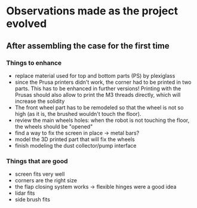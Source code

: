 # Observations made as the project evolved

## After assembling the case for the first time

### Things to enhance

- replace material used for top and bottom parts (PS) by plexiglass
- since the Prusa printers didn't work, the corner had to be printed in two parts. This has to be enhanced in further versions! Printing with the Prusas should also allow to print the M3 threads directly, which will increase the solidity
- The front wheel part has to be remodeled so that the wheel is not so high (as it is, the brushed wouldn't touch the floor).
- review the main wheels holes: when the robot is not touching the floor, the wheels should be "opened"
- find a way to fix the screen in place -> metal bars?
- model the 3D printed part that will fix the wheels
- finish modeling the dust collector/pump interface

### Things that are good

- screen fits very well
- corners are the right size
- the flap closing system works -> flexible hinges were a good idea
- lidar fits
- side brush fits
